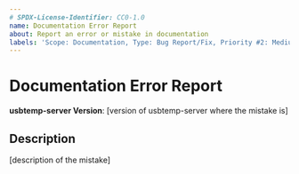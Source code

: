 ```yaml
---
# SPDX-License-Identifier: CC0-1.0
name: Documentation Error Report
about: Report an error or mistake in documentation
labels: 'Scope: Documentation, Type: Bug Report/Fix, Priority #2: Medium, Status #1: Requested'
---
```


# Documentation Error Report #

**usbtemp-server Version**: [version of usbtemp-server where the mistake is]

## Description ##

[description of the mistake]
